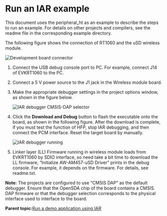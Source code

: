 # Run an IAR example

This document uses the peripheral\_ht as an example to describe the steps to run an example. For details on other projects and compilers, see the readme file in the corresponding example directory.

The following figure shows the connection of RT1060 and the uSD wireless module.

![](../images/image9.png "Development board
				connector")

1.  Connect the USB debug console port to PC. For example, connect J14 of EVKRT1060 to the PC.
2.  Connect a 5 V power source to the J1 jack in the Wireless module board.
3.  Make the appropriate debugger settings in the project options window, as shown in the figure below.

    ![](../images/image10.png "IAR debugger CMSIS-DAP
    						selector")

4.  Click the **Download and Debug** button to flash the executable onto the board, as shown in the following figure. After the download is complete, if you must test the function of HFP, stop IAR debugging, and then connect the PCM interface. Reset the target board by manually.

    ![](../images/image11.png "IAR debugger
    						running")

5.  Linker layer \(LL\) Firmware running in wireless module loads from EVKRT1060 by SDIO interface, so need take a bit time to download the LL firmware, “Initialize AW-AM457-uSD Driver” prints in the debug console. For example, it depends on the firmware. For details, see readme.txt.

**Note:** The projects are configured to use “CMSIS DAP” as the default debugger. Ensure that the OpenSDA chip of the board contains a CMSIS. DAP firmware or that the debugger selection corresponds to the physical interface used to interface to the board.

**Parent topic:**[Run a demo application using IAR](../topics/run_a_demo_application_using_iar.md)

